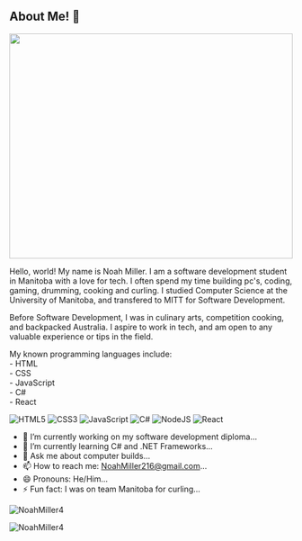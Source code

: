 ## About Me! 👋

<img src="https://wallpaperaccess.com/full/8351163.gif" width="100%" height="400px">

Hello, world! My name is Noah Miller. I am a software development student in Manitoba with a love for tech. I often spend my time building pc's, coding, gaming, drumming, cooking and curling. I studied Computer Science at the University of Manitoba, and transfered to MITT for Software Development.

Before Software Development, I was in culinary arts, competition cooking, and backpacked Australia. I aspire to work in tech, and am open to any valuable experience or tips in the field.

My known programming languages include: \
      - HTML\
      - CSS\
      - JavaScript\
      - C#\
      - React

![HTML5](https://img.shields.io/badge/html5-%23E34F26.svg?style=for-the-badge&logo=html5&logoColor=white)
![CSS3](https://img.shields.io/badge/css3-%231572B6.svg?style=for-the-badge&logo=css3&logoColor=white)
![JavaScript](https://img.shields.io/badge/javascript-%23323330.svg?style=for-the-badge&logo=javascript&logoColor=%23F7DF1E)
![C#](https://img.shields.io/badge/c%23-%23239120.svg?style=for-the-badge&logo=c-sharp&logoColor=white)
![NodeJS](https://img.shields.io/badge/node.js-6DA55F?style=for-the-badge&logo=node.js&logoColor=white)
![React](https://img.shields.io/badge/-ReactJs-61DAFB?logo=react&logoColor=white&style=for-the-badge)
      
- 🔭 I’m currently working on my software development diploma...
- 🌱 I’m currently learning C# and .NET Frameworks...
- 💬 Ask me about computer builds...
- 📫 How to reach me: NoahMiller216@gmail.com...
- 😄 Pronouns: He/Him...
- ⚡ Fun fact: I was on team Manitoba for curling...  

<p><img margin="auto" src="https://github-readme-stats-sigma-five.vercel.app/api?username=NoahMiller4&show_icons=true&locale=en" alt="NoahMiller4" /></p>

<p><img src="https://github-readme-stats-sigma-five.vercel.app/api/top-langs?username=NoahMiller4&show_icons=true&locale=en&layout=compact" alt="NoahMiller4" /></p>
<!--
**NoahMiller4/NoahMiller4** is a ✨ _special_ ✨ repository because its `README.md` (this file) appears on your GitHub profile.
--!>

